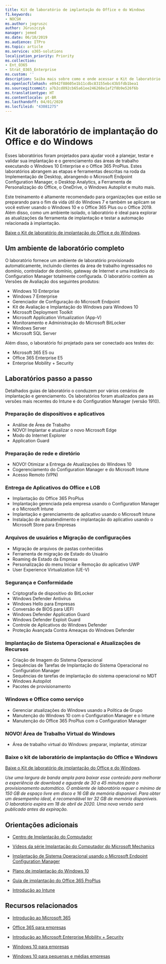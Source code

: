 ```yaml
---
title: Kit de laboratório de implantação do Office e do Windows
f1.keywords:
- NOCSH
ms.author: jogruszc
author: JGruszczyk
manager: jemed
ms.date: 06/10/2019
ms.audience: ITPro
ms.topic: article
ms.service: o365-solutions
localization_priority: Priority
ms.collection:
- Ent_O365
- Strat_O365_Enterprise
ms.custom: ''
description: Saiba mais sobre como e onde acessar o Kit de laboratório de implantação do Office e do Windows.
ms.openlocfilehash: e0942f88605e1b11cdbc83155ebc43b5fdb1bea1
ms.sourcegitcommit: a7b2cd892cb65a61ee246268e1af2f8b9e526f6b
ms.translationtype: HT
ms.contentlocale: pt-BR
ms.lasthandoff: 04/01/2020
ms.locfileid: "43081275"
---
```

# <a name="windows-and-office-deployment-lab-kit"></a>Kit de laboratório de implantação do Office e do Windows

Esses laboratórios foram projetados para ajudar você a planejar, testar e validar sua implantação e o gerenciamento das áreas de trabalho executando o Windows 10 Enterprise e o Office 365 ProPlus. Estes laboratórios abrangem as etapas e ferramentas descritas na roda da Implementação de Desktop, abrangendo o Microsoft Endpoint Configuration Manager, o Desktop Analytics, a Ferramenta de Personalização do Office, o OneDrive, o Windows Autopilot e muito mais.

Este treinamento é altamente recomendado para organizações que estão se preparando para o fim da vida útil do Windows 7 e também se aplicam se você estiver usando o Windows 10 e o Office 365 Plus ou o Office 2019. Além disso, como um ambiente isolado, o laboratório é ideal para explorar as atualizações da ferramenta de implantação e testar a automação relacionada à implantação.

[Baixe o Kit de laboratório de implantação do Office e do Windows](https://www.microsoft.com/evalcenter/evaluate-lab-kit).

## <a name="a-complete-lab-environment"></a>Um ambiente de laboratório completo

O laboratório fornece um ambiente de laboratório provisionado automaticamente, incluindo clientes da área de trabalho ingressados no domínio, controlador de domínio, gateway de Internet e uma instância do Configuration Manager totalmente configurada.  O laboratório contém as Versões de Avaliação dos seguintes produtos:

  - Windows 10 Enterprise
  - Windows 7 Enterprise
  - Gerenciador de Configuração do Microsoft Endpoint
  - Kit de Avaliação e Implantação do Windows para Windows 10
  - Microsoft Deployment Toolkit
  - Microsoft Application Virtualization (App-V)
  - Monitoramento e Administração do Microsoft BitLocker 
  - Windows Server 
  - Microsoft SQL Server 

Além disso, o laboratório foi projetado para ser conectado aos testes do: 

  - Microsoft 365 E5 ou
  - Office 365 Enterprise E5
  - Enterprise Mobility + Security

## <a name="step-by-step-labs"></a>Laboratórios passo a passo

Detalhados guias de laboratório o conduzem por vários cenários de implantação e gerenciamento. Os laboratórios foram atualizados para as versões mais recentes do Intune e do Configuration Manager (versão 1910). 

### <a name="device-and-app-readiness"></a>Preparação de dispositivos e aplicativos

  - Análise de Área de Trabalho
  - NOVO! Implantar e atualizar o novo Microsoft Edge 
  - Modo do Internet Explorer 
  - Application Guard 

### <a name="directory-and-network-readiness"></a>Preparação de rede e diretório

  - NOVO! Otimizar a Entrega de Atualizações do Windows 10 
  - Cogerenciamento do Configuration Manager e do Microsoft Intune
  - Acesso Remoto (VPN)

### <a name="office-and-lob-app-delivery"></a>Entrega de Aplicativos do Office e LOB

  - Implantação do Office 365 ProPlus 
  - Implantação gerenciada pela empresa usando o Configuration Manager e o Microsoft Intune
  - Implantação e gerenciamento de aplicativo usando o Microsoft Intune
  - Instalação de autoatendimento e implantação do aplicativo usando o Microsoft Store para Empresas

### <a name="user-file-and-settings-migration"></a>Arquivos de usuários e Migração de configurações

  - Migração de arquivos de pastas conhecidas 
  - Ferramenta de migração de Estado do Usuário 
  - Roaming de Estado da Empresa
  - Personalização do menu Iniciar e Remoção do aplicativo UWP 
  - User Experience Virtualization (UE-V) 

### <a name="security-and-compliance"></a>Segurança e Conformidade

  - Criptografia de dispositivo do BitLocker
  - Windows Defender Antivírus
  - Windows Hello para Empresas
  - Conversão de BIOS para UEFI
  - Windows Defender Application Guard
  - Windows Defender Exploit Guard
  - Controle de Aplicativos do Windows Defender
  - Proteção Avançada Contra Ameaças do Windows Defender

### <a name="os-deployment-and-feature-updates"></a>Implantação de Sistema Operacional e Atualizações de Recursos

  - Criação de Imagem do Sistema Operacional
  - Sequências de Tarefas de Implantação do Sistema Operacional no Configuration Manager 
  - Sequências de tarefas de implantação do sistema operacional no MDT
  - Windows Autopilot
  - Pacotes de provisionamento 

### <a name="windows-and-office-as-a-service"></a>Windows e Office como serviço
  - Gerenciar atualizações do Windows usando a Política de Grupo
  - Manutenção do Windows 10 com o Configuration Manager e o Intune
  - Manutenção do Office 365 ProPlus com o Configuration Manager

### <a name="new-windows-virtual-desktop"></a>NOVO! Área de Trabalho Virtual do Windows
  - Área de trabalho virtual do Windows: preparar, implantar, otimizar 

### <a name="download-the-windows-and-office-deployment-lab-kit"></a>Baixe o kit de laboratório de implantação do Office e Windows

[Baixe o Kit de laboratório de implantação do Office e do Windows](https://www.microsoft.com/evalcenter/evaluate-lab-kit).

*Use uma largura de banda ampla para baixar esse conteúdo para melhorar a experiência de download e aguarde de 30 a 45 minutos para o provisionamento automático. O ambiente de laboratório requer o mínimo de 150 GB de espaço livre em disco e 16 GB de memória disponível. Para obter um desempenho ideal, é recomendável ter 32 GB de memória disponíveis. O laboratório expira em 18 de abril de 2020. Uma nova versão será publicada antes da expiração.*

## <a name="additional-guidance"></a>Orientações adicionais

  - [Centro de Implantação do Computador](https://www.aka.ms/howtoshift)

  - [Vídeos da série Implantação do Computador do Microsoft Mechanics](https://www.aka.ms/watchhowtoshift)

  - [Implantação de Sistema Operacional usando o Microsoft Endpoint Configuration Manager](https://docs.microsoft.com/configmgr/osd/understand/introduction-to-operating-system-deployment)

  - [<span class="underline">Plano de implantação do Windows 10</span>](https://docs.microsoft.com/windows/deployment/planning/index)

  - [<span class="underline">Guia de implantação do Office 365 ProPlus</span>](https://docs.microsoft.com/deployoffice/deployment-guide-for-office-365-proplus)

  - [<span class="underline">Introdução ao Intune</span>](https://docs.microsoft.com/intune/get-started-evaluation)

## <a name="related-resources"></a>Recursos relacionados

  - [<span class="underline">Introdução ao Microsoft 365</span>](https://www.microsoft.com/microsoft-365/default.aspx)

  - [<span class="underline">Office 365 para empresas</span>](https://products.office.com/business/office)

  - [<span class="underline">Introdução ao Microsoft Enterprise Mobility + Security</span>](https://www.microsoft.com/cloud-platform/enterprise-mobility-security)

  - [<span class="underline">Windows 10 para empresas</span>](https://www.microsoft.com/WindowsForBusiness/windows-for-enterprise)

  - [<span class="underline">Windows 10 para pequenas e médias empresas</span>](https://www.microsoft.com/WindowsForBusiness/windows-for-small-business)
